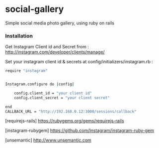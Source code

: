 # social-gallery
Simple social media photo gallery, using ruby on rails

### Installation
Get Instagram Client id and Secret from : http://instagram.com/developer/clients/manage/

Set your instagram client id & secrets at config/initializers/instagram.rb :

```sh
require "instagram"


Instagram.configure do |config|

	config.client_id = "your client id"
	config.client_secret = "your client secret"

end
CALLBACK_URL = "http://192.168.0.12:3000/sessions/callback"
```

[Ihsan Fauzi]:http://www.opcodengine.com/

[requirejs-rails] https://rubygems.org/gems/requirejs-rails

[instagram-rubygem] https://github.com/Instagram/instagram-ruby-gem

[unsemantic] http://www.unsemantic.com

[JQuery]:http://jquery.com
